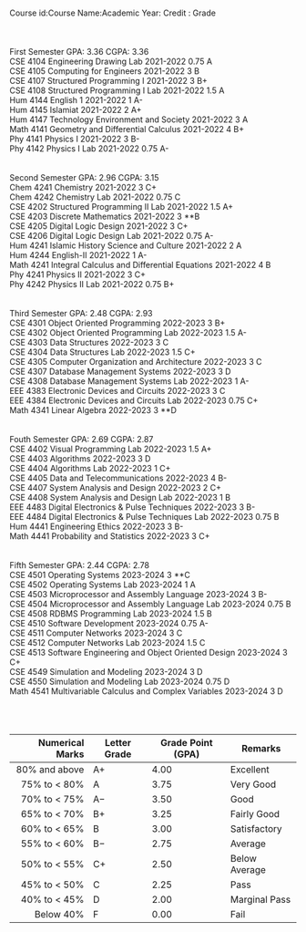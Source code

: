 </br>
</br>
</br>
</br>
Course id:Course Name:Academic Year: Credit : Grade
</br>
</br>
</br>
</br>
First Semester GPA: 3.36 CGPA: 3.36
</br>
CSE 4104 Engineering Drawing Lab	2021-2022	0.75	A
</br>
CSE 4105 Computing for Engineers	2021-2022	3	B
</br>
CSE 4107 Structured Programming I	   2021-2022	3	B+
</br>
CSE 4108 Structured Programming I Lab	  2021-2022	1.5	A
</br>
Hum 4144 English 1	2021-2022	1	A-
</br>
Hum 4145 Islamiat	2021-2022	2	A+
</br>
Hum 4147 Technology Environment and Society	2021-2022	3	A
</br>
Math 4141 Geometry and Differential Calculus	2021-2022	4	B+
</br>
Phy 4141 Physics I	  2021-2022	3	B-
</br>
Phy 4142 Physics I Lab	   2021-2022	0.75	A-
</br>
</br>
</br>
Second Semester GPA: 2.96 CGPA: 3.15
</br>
Chem 4241 Chemistry	2021-2022	3	C+
</br>
Chem 4242 Chemistry Lab	2021-2022	0.75	C
</br>
CSE 4202 Structured Programming II Lab	  2021-2022	1.5	A+
</br>
CSE 4203 Discrete Mathematics	2021-2022	3	**B
</br>
CSE 4205 Digital Logic Design	2021-2022	3	C+
</br>
CSE 4206 Digital Logic Design Lab	2021-2022	0.75	A-
</br>
Hum 4241 Islamic History Science and Culture	2021-2022	2	A
</br>
Hum 4244 English-II	  2021-2022	1	A-
</br>
Math 4241 Integral Calculus and Differential Equations	2021-2022	4	B
</br>
Phy 4241 Physics II	  2021-2022	3	C+
</br>
Phy 4242 Physics II Lab	  2021-2022	0.75	B+
</br>
</br>
</br>
Third Semester GPA: 2.48 CGPA: 2.93
</br>
CSE 4301 Object Oriented Programming	2022-2023	3	B+
</br>
CSE 4302 Object Oriented Programming Lab	2022-2023	1.5	A-
</br>
CSE 4303 Data Structures	2022-2023	3	C
</br>
CSE 4304 Data Structures Lab	2022-2023	1.5	C+
</br>
CSE 4305 Computer Organization and Architecture	2022-2023	3	C
</br>
CSE 4307 Database Management Systems	2022-2023	3	D
</br>
CSE 4308 Database Management Systems Lab	2022-2023	1	A-
</br>
EEE 4383 Electronic Devices and Circuits	2022-2023	3	C
</br>
EEE 4384 Electronic Devices and Circuits Lab	2022-2023	0.75	C+
</br>
Math 4341 Linear Algebra	2022-2023	3	**D
</br>
</br>
</br>
Fouth Semester GPA: 2.69 CGPA: 2.87
</br>
CSE 4402 Visual Programming Lab	2022-2023	1.5	A+
</br>
CSE 4403 Algorithms	2022-2023	3	D
</br>
CSE 4404 Algorithms Lab	2022-2023	1	C+
</br>
CSE 4405 Data and Telecommunications	2022-2023	4	B-
</br>
CSE 4407 System Analysis and Design	2022-2023	2	C+
</br>
CSE 4408 System Analysis and Design Lab	2022-2023	1	B
</br>
EEE 4483 Digital Electronics & Pulse Techniques	2022-2023	3	B-
</br>
EEE 4484 Digital Electronics & Pulse Techniques Lab	2022-2023	0.75	B
</br>
Hum 4441 Engineering Ethics	2022-2023	3	B-
</br>
Math 4441 Probability and Statistics	2022-2023	3	C+
</br>
</br>
</br>
Fifth Semester GPA: 2.44 CGPA: 2.78
</br>
CSE 4501 Operating Systems	2023-2024	3	**C
</br>
CSE 4502 Operating Systems Lab	2023-2024	1	A
</br>
CSE 4503 Microprocessor and Assembly Language	2023-2024	3	B-
</br>
CSE 4504 Microprocessor and Assembly Language Lab	2023-2024	0.75	B
</br>
CSE 4508 RDBMS Programming Lab	2023-2024	1.5	B
</br>
CSE 4510 Software Development	2023-2024	0.75	A-
</br>
CSE 4511 Computer Networks	2023-2024	3	C
</br>
CSE 4512 Computer Networks Lab	2023-2024	1.5	C
</br>
CSE 4513 Software Engineering and Object Oriented Design	2023-2024	3	C+
</br>
CSE 4549 Simulation and Modeling	2023-2024	3	D
</br>
CSE 4550 Simulation and Modeling Lab	2023-2024	0.75	D
</br>
Math 4541 Multivariable Calculus and Complex Variables	2023-2024	3	D
</br>
</br>
</br>
</br>


| **Numerical Marks** | **Letter Grade** | **Grade Point (GPA)** | **Remarks**   |
| ------------------: | ---------------- | --------------------- | ------------- |
|       80% and above | A+               | 4.00                  | Excellent     |
|        75% to < 80% | A                | 3.75                  | Very Good     |
|        70% to < 75% | A−               | 3.50                  | Good          |
|        65% to < 70% | B+               | 3.25                  | Fairly Good   |
|        60% to < 65% | B                | 3.00                  | Satisfactory  |
|        55% to < 60% | B−               | 2.75                  | Average       |
|        50% to < 55% | C+               | 2.50                  | Below Average |
|        45% to < 50% | C                | 2.25                  | Pass          |
|        40% to < 45% | D                | 2.00                  | Marginal Pass |
|           Below 40% | F                | 0.00                  | Fail          |

